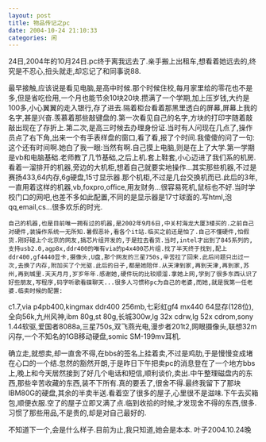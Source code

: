 ```yaml
---
layout: post
title: 物品传记之pc 
date: 2004-10-24 21:10:33
categories: 闲
---
```

24日,2004年的10月24日.pc终于离我远去了.亲手搬上出租车,想看着她远去的,终究是不忍心,扭头就走,却忘记了和同事说88.

   最早接触,应该说是看见电脑,是高中时候.那个时候住校,每月家里给的零花也不是多,但是省吃俭用,一个月也能节余10块20块.攒满了一个学期,加上压岁钱,大约是100多,小心翼翼的走入银行,存了进去.隔着柜台看着那黑里透白的屏幕,屏幕上我的名字,甚是兴奋.羡慕着那些敲键盘的.第一次看见自己的名字,方块的打印字随着敲敲出现在了存折上.第二次,是高三时候去办理身份证.当时有人问现在几点了,操作员点了右下角,出来一个有手表样盘的窗口,看了看,报了个时间.我傻傻的问了一句:这个还有时间啊.她白了我一眼:当然有啊.自己摸上电脑,则是在上了大学.第一学期是vb和电脑基础.老师教了几节基础,之后上机.套上鞋套,小心迈进了我们系的机房.看着一溜排开的机器,旁边的大机柜,想着自己就要实地操作...其实那些机器,不过是赛扬433,64内存,6g硬盘,15寸显示器.那个机柜,不过是几台交换机而已.此后的3年,一直用着这样的机器,vb,foxpro,office,用友财务...很容易死机,鼠标也不好.当时学校门口的网吧,也差不多如此配置,不同的是显示器是17寸球面的.写html,泡qq,email,cs...很多欢乐的时光.

    自己的机器,也是目前唯一拥有过的机器,是2002年9月6日,中关村海龙大厦3楼买的.之前自己对硬件,装操作系统一无所知.暑假恶补,看各个it站.临买之前还是怕了.自己不懂硬件,怕假货.刚好碰上个北京的网友,搞芯片组开发的,于是拉去看货.当时,intel才出到了845系列的,支持usb2.0,agp8x,ddr400的唯有via的p4x400芯片组.找了半天终于找到,配上ddr400,gf4440显卡,摄像头,U盘,那个网友的三星750s,辛苦拉了回来.此后问题只出过一次,去换了内存,附加买了个光驱.此后的日子,都是她陪伴.从天津到家,再到天津,再到家,苏州,再到城里.天天月月,岁岁年年.感谢她,硬件玩的比较顺溜.拿她上网,学到了很多东西认识了好些朋友,写程序,码字听歌看碟聊天...很多人习惯称pc为自己的老婆,而她,就是我第一任老婆.临卖时候的配置:

   c1.7,via p4pb400,kingmax ddr400 256mb,七彩虹gf4 mx440 64显存(128位),全向56k,九州风神,ibm 80g,st 80g,长城300w,lg 32x cdrw,lg 52x cdrom,sony 1.44软驱,爱国者8088a,三星750s,双飞燕光电,漫步者201t2,网眼摄像头,联想32m闪存,一个不知名的1GB移动硬盘,somic SM-199mv耳机.

   确立走,就想卖,却一直舍不得,在bbs的签名上挂着卖,不过是鸡肋,于是慢慢变成堵在心口的一个结.忽然的豁然开朗,于是昨日下午把卖pc的消息登在了一个地方bbs上,晚上和今天居然接到了好几个电话和短信,顺利谈价,卖出.中午整理磁盘内的东西,那些辛苦收藏的东西,装不下所有.真的要丢了,很舍不得.最终我留下了那块IBM80G的硬盘,其余的半卖半送.看着空了很多的屋子,心里很不是滋味.下午去买箱包,顺便衣服.空了的屋子立即又满了点.临到收拾的时候,才发现舍不得的东西,很多.习惯了那些用品,不是贵的,却是对自己最好的.

  不知道下一个,会是什么样子.目前为止,我只知道,她会是本本.
  叶子2004.10.24晚